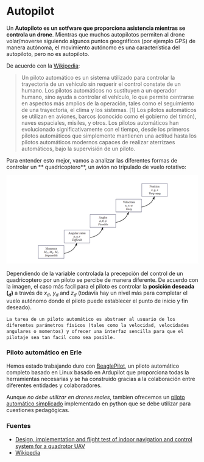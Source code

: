 # Autopilot

Un **Autopiloto es un sotfware que proporciona asistencia mientras se controla un drone**. Mientras que muchos autopilotos permiten al drone volar/moverse siguiendo algunos puntos geográficos (por ejemplo GPS) de manera autónoma, el movimiento autónomo es una característica del autopiloto, pero no es autopiloto.

De acuerdo con la [Wikipedia](http://en.wikipedia.org/wiki/Autopilot):

>Un piloto automático es un sistema utilizado para controlar la trayectoria de un vehículo sin requerir el control constate de un humano. Los pilotos automáticos no sustituyen a un operador humano, sino ayuda a controlar el vehículo, lo que permite centrarse en aspectos más amplios de la operación, tales como el seguimiento de una trayectoria, el clima y los sistemas. [1] Los pilotos automáticos se utilizan en aviones, barcos (conocido como el gobierno del timón), naves espaciales, misiles, y otros. Los pilotos automáticos han evolucionado significativamente con el tiempo, desde los primeros pilotos automáticos que simplemente mantienen una actitud hasta los pilotos automáticos modernos capaces de realizar aterrizaes automáticos, bajo la supervisión de un piloto.

Para entender esto mejor, vamos a analizar las diferentes formas de controlar un ** quadricoptero**, un avión no tripulado de vuelo rotativo:

![quad-control](../img/software/quad-control.png)

Dependiendo de la variable controlada la precepción del control de un quadricoptero por un piloto se percibe de manera diferente. De acuerdo con la imagen, el caso más facil para el piloto es controlar la **posición deseada ($_d$)** a través de $x_d$, $y_d$ and $z_d$ (todavía hay un nivel más para completar el vuelo autónomo donde el piloto puede establecer el punto de inicio y fin deseado).

```
La tarea de un piloto automático es abstraer al usuario de los diferentes parámetros físicos (tales como la velocidad, velocidades angulares o momentos) y ofrecer una interfaz sencilla para que el pilotaje sea tan facil como sea posible.
```

### Piloto automático en Erle

Hemos estado trabajando duro con [BeaglePilot](../beaglepilot/BeaglePilot.md), un piloto automático completo basado en Linux basado en Ardupilot que proporciona todas la herramientas necesarias y se ha construido gracias a la colaboración entre diferentes entidades y colaboradores.

Aunque *no debe utilizar en drones reales*, tambien ofrecemos un [piloto automático simplicado](../beaglepilot/SimpleAutopilot.md) implementado en python que se debe utilizar para cuestiones pedagógicas.

### Fuentes

- [Design, implementation and ﬂight test of indoor navigation and control system for a quadrotor UAV](http://www.st.ewi.tudelft.nl/~koen/in4073/Resources/MSc_thesis_X-UFO.pdf)
- [Wikipedia](http://en.wikipedia.org/wiki/Autopilot)


